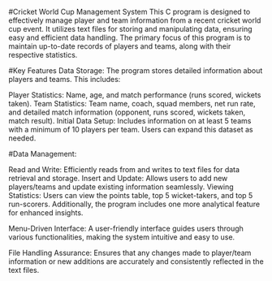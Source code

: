 #Cricket World Cup Management System
This C program is designed to effectively manage player and team information from a recent cricket world cup event. It utilizes text files for storing and manipulating data, ensuring easy and efficient data handling. The primary focus of this program is to maintain up-to-date records of players and teams, along with their respective statistics.

#Key Features
Data Storage: The program stores detailed information about players and teams. This includes:

Player Statistics: Name, age, and match performance (runs scored, wickets taken).
Team Statistics: Team name, coach, squad members, net run rate, and detailed match information (opponent, runs scored, wickets taken, match result).
Initial Data Setup: Includes information on at least 5 teams with a minimum of 10 players per team. Users can expand this dataset as needed.

#Data Management:

Read and Write: Efficiently reads from and writes to text files for data retrieval and storage.
Insert and Update: Allows users to add new players/teams and update existing information seamlessly.
Viewing Statistics: Users can view the points table, top 5 wicket-takers, and top 5 run-scorers. Additionally, the program includes one more analytical feature for enhanced insights.

Menu-Driven Interface: A user-friendly interface guides users through various functionalities, making the system intuitive and easy to use.

File Handling Assurance: Ensures that any changes made to player/team information or new additions are accurately and consistently reflected in the text files.
